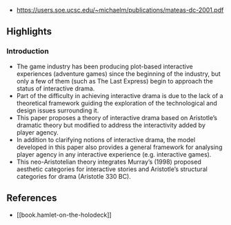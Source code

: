 
- https://users.soe.ucsc.edu/~michaelm/publications/mateas-dc-2001.pdf

## Highlights

### Introduction

- The game industry has been producing plot-based interactive experiences (adventure games) since the beginning of the industry, but only a few of them (such as The Last Express) begin to approach the status of interactive drama.
- Part of the difficulty in achieving interactive drama is due to the lack of a theoretical framework guiding the exploration of the technological and design issues surrounding it.
- This paper proposes a theory of interactive drama based on Aristotle’s dramatic theory but modified to address the interactivity added by player agency.
- In addition to clarifying notions of interactive drama, the model developed in this paper also provides a general framework for analysing player agency in any interactive experience (e.g. interactive games).
- This neo-Aristotelian theory integrates Murray’s (1998) proposed aesthetic categories for interactive stories and Aristotle’s structural categories for drama (Aristotle 330 BC).


## References

- [[book.hamlet-on-the-holodeck]]